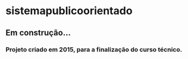 # sistemapublicoorientado

## Em construção...

### Projeto criado em 2015, para a finalização do curso técnico.
